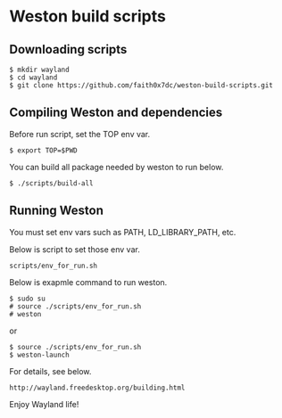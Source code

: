 Weston build scripts
======================

Downloading scripts
---------------------

    $ mkdir wayland
    $ cd wayland
    $ git clone https://github.com/faith0x7dc/weston-build-scripts.git

Compiling Weston and dependencies
------------------------------------

Before run script, set the TOP env var.

    $ export TOP=$PWD

You can build all package needed by weston to run below.

    $ ./scripts/build-all

Running Weston
----------------

You must set env vars such as PATH, LD_LIBRARY_PATH, etc.

Below is script to set those env var.

    scripts/env_for_run.sh

Below is exapmle command to run weston.

    $ sudo su
    # source ./scripts/env_for_run.sh
    # weston

or

    $ source ./scripts/env_for_run.sh
    $ weston-launch

For details, see below.

    http://wayland.freedesktop.org/building.html

Enjoy Wayland life!

